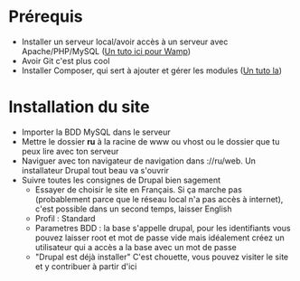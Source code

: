 # Prérequis
- Installer un serveur local/avoir accès à un serveur avec Apache/PHP/MySQL ([Un tuto ici pour Wamp](https://duvien.com/blog/setting-local-development-server-wamp-windows-10))
- Avoir Git c'est plus cool
- Installer Composer, qui sert à ajouter et gérer les modules ([Un tuto la](https://duvien.com/blog/setting-wamp-composer-and-git-windows-10))

# Installation du site
- Importer la BDD MySQL dans le serveur
- Mettre le dossier **ru** à la racine de www ou vhost ou le dossier que tu peux lire avec ton serveur
- Naviguer avec ton navigateur de navigation dans ://ru/web. Un installateur Drupal tout beau va s'ouvrir
- Suivre toutes les consignes de Drupal bien sagement
	- Essayer de choisir le site en Français. Si ça marche pas (probablement parce que le réseau local n'a pas accès à internet), c'est possible dans un second temps, laisser English
	- Profil : Standard
	- Parametres BDD : la base s'appelle drupal, pour les identifiants vous pouvez laisser root et mot de passe vide mais idéalement créez un utilisateur qui a accès a la base avec un mot de passe
	- "Drupal est déjà installer" C'est chouette, vous pouvez visiter le site et y contribuer à partir d'ici
